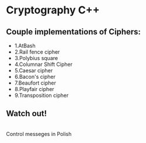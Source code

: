 # Cryptography C++
<h2>Couple implementations of Ciphers:</h2>
<ul>
  <li>1.AtBash</li>
  <li>2.Rail fence cipher</li>
  <li>3.Polybius square</li>
  <li>4.Columnar Shift Cipher</li>
  <li>5.Caesar cipher</li>
  <li>6.Bacon's cipher</li>
  <li>7.Beaufort cipher</li>
  <li>8.Playfair cipher</li>
  <li>9.Transposition cipher</li>  
</ul>

<h2>Watch out!</h2><br>
Control messeges in Polish
